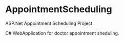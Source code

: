 # AppointmentScheduling
ASP.Net Appointment Scheduling Project


C# WebApplication for doctor appointment sheduling.

